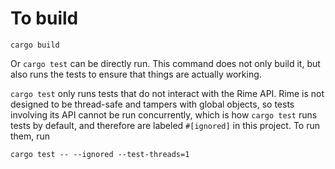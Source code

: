 # To build

```
cargo build
```

Or `cargo test` can be directly run. This command does not only build it, but
also runs the tests to ensure that things are actually working.

`cargo test` only runs tests that do not interact with the Rime API. Rime is
not designed to be thread-safe and tampers with global objects, so tests
involving its API cannot be run concurrently, which is how `cargo test` runs
tests by default, and therefore are labeled `#[ignored]` in this project. To
run them, run

```
cargo test -- --ignored --test-threads=1
```
